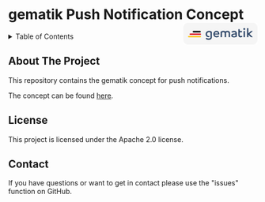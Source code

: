 # gematik Push Notification Concept <img src="images/gematik_logo.png" alt="gematik logo" width="150" style="float: right"/>

<details>
  <summary>Table of Contents</summary>
  <ol>
    <li>
      <a href="#about-the-project">About The Project</a>
	</li>
    <li><a href="#license">License</a></li>
    <li><a href="#contact">Contact</a></li>
  </ol>
</details>

## About The Project
This repository contains the gematik concept for push notifications.

The concept can be found [here](docs/concept.adoc).

## License
This project is licensed under the Apache 2.0 license.

## Contact
If you have questions or want to get in contact please use the "issues" function on GitHub.